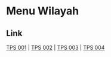# Menu Wilayah

## Link

[TPS 001](https://github.com/gigit-pemilu/pemilu-2024-21-kepulauan-riau/tree/main/pileg-dpr/hitung-suara/sub/21-kepulauan-riau/sub/04-lingga/sub/03-senayang/sub/2013-penaah/sub/001-tps)
 | 
[TPS 002](https://github.com/gigit-pemilu/pemilu-2024-21-kepulauan-riau/tree/main/pileg-dpr/hitung-suara/sub/21-kepulauan-riau/sub/04-lingga/sub/03-senayang/sub/2013-penaah/sub/002-tps)
 | 
[TPS 003](https://github.com/gigit-pemilu/pemilu-2024-21-kepulauan-riau/tree/main/pileg-dpr/hitung-suara/sub/21-kepulauan-riau/sub/04-lingga/sub/03-senayang/sub/2013-penaah/sub/003-tps)
 | 
[TPS 004](https://github.com/gigit-pemilu/pemilu-2024-21-kepulauan-riau/tree/main/pileg-dpr/hitung-suara/sub/21-kepulauan-riau/sub/04-lingga/sub/03-senayang/sub/2013-penaah/sub/004-tps)

